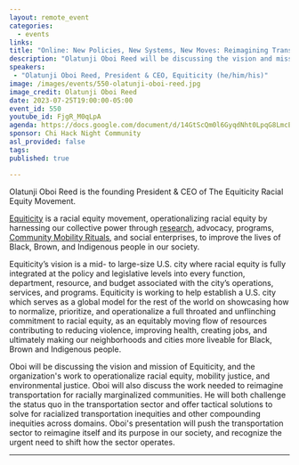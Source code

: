 ```yaml
---
layout: remote_event
categories:
  - events
links: 
title: "Online: New Policies, New Systems, New Moves: Reimagining Transportation for Racially Marginalized Communities"
description: "Olatunji Oboi Reed will be discussing the vision and mission of Equiticity, and the organization's work to operationalize racial equity, mobility justice, and environmental justice. Oboi will also discuss the work needed to reimagine transportation for racially marginalized communities. He will both challenge the status quo in  the transportation sector and offer tactical solutions to solve for racialized transportation inequities and other compounding inequities across domains. Oboi's presentation will push the transportation sector to reimagine itself and its purpose in our society, and recognize the urgent need to shift how the sector operates."
speakers:
 - "Olatunji Oboi Reed, President & CEO, Equiticity (he/him/his)"
image: /images/events/550-olatunji-oboi-reed.jpg
image_credit: Olatunji Oboi Reed
date: 2023-07-25T19:00:00-05:00
event_id: 550
youtube_id: FjgR_M0qLpA
agenda: https://docs.google.com/document/d/14GtScQm0l6GyqdNht0LpqG8LmcEF7i3COjNJ06PaTj8/edit#
sponsor: Chi Hack Night Community
asl_provided: false
tags: 
published: true

---
```

Olatunji Oboi Reed is the founding President & CEO of The Equiticity Racial Equity Movement. 

[Equiticity](http://equiticity.org/) is a racial equity movement, operationalizing racial equity by harnessing our collective power through [research](https://www.equiticity.org/research), advocacy, programs, [Community Mobility Rituals](https://youtu.be/6dCwO8xJJSA), and social enterprises, to improve the lives of Black, Brown, and Indigenous people in our society.

Equiticity’s vision is a mid- to large-size U.S. city where racial equity is fully integrated at the policy and legislative levels into every function, department, resource, and budget associated with the city’s operations, services, and programs. Equiticity is working to help establish a U.S. city which serves as a global model for the rest of the world on showcasing how to normalize, prioritize, and operationalize a full throated and unflinching commitment to racial equity, as an equitably moving flow of resources contributing to reducing violence, improving health, creating jobs, and ultimately making our neighborhoods and cities more liveable for Black, Brown and Indigenous people.

Oboi will be discussing the vision and mission of Equiticity, and the organization's work to operationalize racial equity, mobility justice, and environmental justice. Oboi will also discuss the work needed to reimagine transportation for racially marginalized communities. He will both challenge the status quo in the transportation sector and offer tactical solutions to solve for racialized transportation inequities and other compounding inequities across domains. Oboi's presentation will push the transportation sector to reimagine itself and its purpose in our society, and recognize the urgent need to shift how the sector operates. 

---
